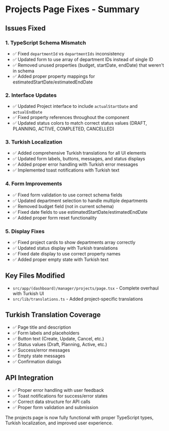# Projects Page Fixes - Summary

## Issues Fixed

### 1. TypeScript Schema Mismatch
- ✅ Fixed `departmentId` vs `departmentIds` inconsistency
- ✅ Updated form to use array of department IDs instead of single ID
- ✅ Removed unused properties (budget, startDate, endDate) that weren't in schema
- ✅ Added proper property mappings for estimatedStartDate/estimatedEndDate

### 2. Interface Updates
- ✅ Updated Project interface to include `actualStartDate` and `actualEndDate`
- ✅ Fixed property references throughout the component
- ✅ Updated status colors to match correct status values (DRAFT, PLANNING, ACTIVE, COMPLETED, CANCELLED)

### 3. Turkish Localization
- ✅ Added comprehensive Turkish translations for all UI elements
- ✅ Updated form labels, buttons, messages, and status displays
- ✅ Added proper error handling with Turkish error messages
- ✅ Implemented toast notifications with Turkish text

### 4. Form Improvements
- ✅ Fixed form validation to use correct schema fields
- ✅ Updated department selection to handle multiple departments
- ✅ Removed budget field (not in current schema)
- ✅ Fixed date fields to use estimatedStartDate/estimatedEndDate
- ✅ Added proper form reset functionality

### 5. Display Fixes
- ✅ Fixed project cards to show departments array correctly
- ✅ Updated status display with Turkish translations
- ✅ Fixed date display to use correct property names
- ✅ Added proper empty state with Turkish text

## Key Files Modified
- `src/app/(dashboard)/manager/projects/page.tsx` - Complete overhaul with Turkish UI
- `src/lib/translations.ts` - Added project-specific translations

## Turkish Translation Coverage
- ✅ Page title and description
- ✅ Form labels and placeholders  
- ✅ Button text (Create, Update, Cancel, etc.)
- ✅ Status values (Draft, Planning, Active, etc.)
- ✅ Success/error messages
- ✅ Empty state messages
- ✅ Confirmation dialogs

## API Integration
- ✅ Proper error handling with user feedback
- ✅ Toast notifications for success/error states
- ✅ Correct data structure for API calls
- ✅ Proper form validation and submission

The projects page is now fully functional with proper TypeScript types, Turkish localization, and improved user experience.
